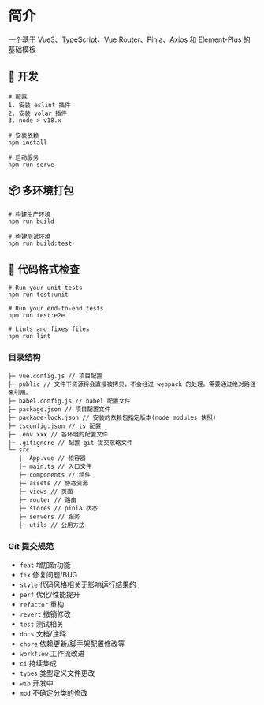 # 简介

一个基于 Vue3、TypeScript、Vue Router、Pinia、Axios 和 Element-Plus 的基础模板

## 🚀 开发

```
# 配置
1. 安装 eslint 插件
2. 安装 volar 插件
3. node > v18.x

# 安装依赖
npm install

# 启动服务
npm run serve
```

## 📦️ 多环境打包

```
# 构建生产环境
npm run build

# 构建测试环境
npm run build:test
```

## 🔧 代码格式检查

```
# Run your unit tests
npm run test:unit

# Run your end-to-end tests
npm run test:e2e

# Lints and fixes files
npm run lint
```

### 目录结构

```
├─ vue.config.js // 项目配置
├─ public // 文件下资源将会直接被拷贝，不会经过 webpack 的处理。需要通过绝对路径来引用。
├─ babel.config.js // babel 配置文件
├─ package.json // 项目配置文件
├─ package-lock.json // 安装的依赖包指定版本(node_modules 快照)
├─ tsconfig.json // ts 配置
├─ .env.xxx // 各环境的配置文件
├─ .gitignore // 配置 git 提交忽略文件
└─ src
   │─ App.vue // 根容器
   │─ main.ts // 入口文件
   ├─ components // 组件
   ├─ assets // 静态资源
   ├─ views // 页面
   ├─ router // 路由
   ├─ stores // pinia 状态
   ├─ servers // 服务
   ├─ utils // 公用方法
```

### Git 提交规范

- `feat` 增加新功能
- `fix` 修复问题/BUG
- `style` 代码风格相关无影响运行结果的
- `perf` 优化/性能提升
- `refactor` 重构
- `revert` 撤销修改
- `test` 测试相关
- `docs` 文档/注释
- `chore` 依赖更新/脚手架配置修改等
- `workflow` 工作流改进
- `ci` 持续集成
- `types` 类型定义文件更改
- `wip` 开发中
- `mod` 不确定分类的修改
